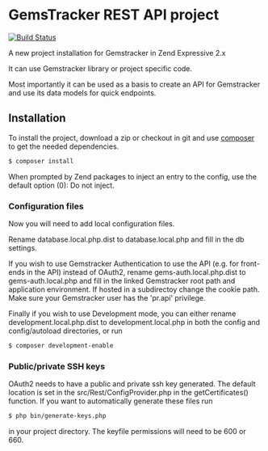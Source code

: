 # GemsTracker REST API project
[![Build Status](https://travis-ci.org/GemsTracker/api.svg?branch=master)](https://travis-ci.org/GemsTracker/api)

A new project installation for Gemstracker in Zend Expressive 2.x

It can use Gemstracker library or project specific code.

Most importantly it can be used as a basis to create an API for Gemstracker and use its data models for quick endpoints.

## Installation

To install the project, download a zip or checkout in git and use [composer](https://getcomposer.org/) to get the needed dependencies.

```bash
$ composer install
```

When prompted by Zend packages to inject an entry to the config, use the default option (0): Do not inject.

### Configuration files

Now you will need to add local configuration files. 

Rename database.local.php.dist to database.local.php and fill in the db settings.

If you wish to use Gemstracker Authentication to use the API (e.g. for front-ends in the API) instead of OAuth2, rename gems-auth.local.php.dist to gems-auth.local.php and fill in the linked Gemstracker root path and application environment. If hosted in a subdirectoy change the cookie path.
Make sure your Gemstracker user has the 'pr.api' privilege. 

Finally if you wish to use Development mode, you can either rename development.local.php.dist to development.local.php in both the config and config/autoload directories, or run

```bash
$ composer development-enable
```

### Public/private SSH keys

OAuth2 needs to have a public and private ssh key generated. 
The default location is set in the src/Rest/ConfigProvider.php in the getCertificates() function.
If you want to automatically generate these files run 

```bash
$ php bin/generate-keys.php
```

in your project directory.
The keyfile permissions will need to be 600 or 660.